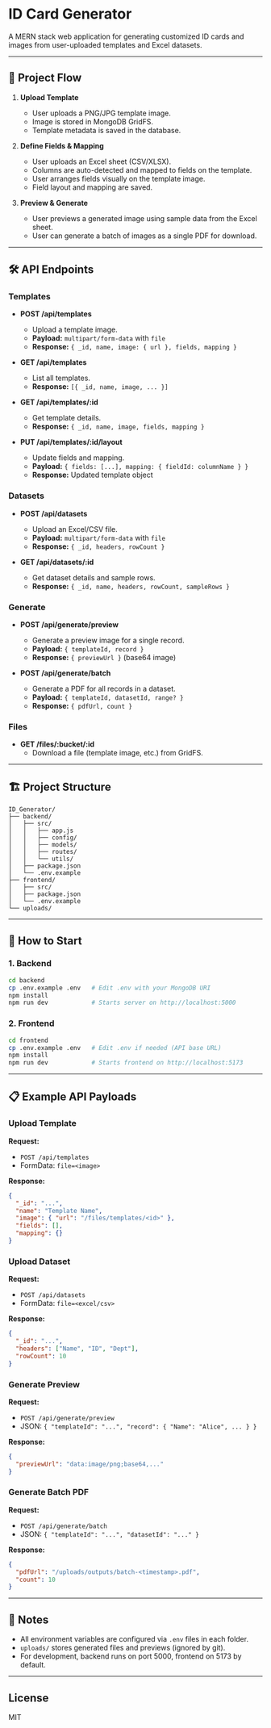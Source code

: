 # ID Card Generator

A MERN stack web application for generating customized ID cards and images from user-uploaded templates and Excel datasets.

---

## 🚀 Project Flow

1. **Upload Template**
   - User uploads a PNG/JPG template image.
   - Image is stored in MongoDB GridFS.
   - Template metadata is saved in the database.

2. **Define Fields & Mapping**
   - User uploads an Excel sheet (CSV/XLSX).
   - Columns are auto-detected and mapped to fields on the template.
   - User arranges fields visually on the template image.
   - Field layout and mapping are saved.

3. **Preview & Generate**
   - User previews a generated image using sample data from the Excel sheet.
   - User can generate a batch of images as a single PDF for download.

---

## 🛠️ API Endpoints

### Templates

- **POST /api/templates**
  - Upload a template image.
  - **Payload:** `multipart/form-data` with `file`
  - **Response:** `{ _id, name, image: { url }, fields, mapping }`

- **GET /api/templates**
  - List all templates.
  - **Response:** `[{ _id, name, image, ... }]`

- **GET /api/templates/:id**
  - Get template details.
  - **Response:** `{ _id, name, image, fields, mapping }`

- **PUT /api/templates/:id/layout**
  - Update fields and mapping.
  - **Payload:** `{ fields: [...], mapping: { fieldId: columnName } }`
  - **Response:** Updated template object

### Datasets

- **POST /api/datasets**
  - Upload an Excel/CSV file.
  - **Payload:** `multipart/form-data` with `file`
  - **Response:** `{ _id, headers, rowCount }`

- **GET /api/datasets/:id**
  - Get dataset details and sample rows.
  - **Response:** `{ _id, name, headers, rowCount, sampleRows }`

### Generate

- **POST /api/generate/preview**
  - Generate a preview image for a single record.
  - **Payload:** `{ templateId, record }`
  - **Response:** `{ previewUrl }` (base64 image)

- **POST /api/generate/batch**
  - Generate a PDF for all records in a dataset.
  - **Payload:** `{ templateId, datasetId, range? }`
  - **Response:** `{ pdfUrl, count }`

### Files

- **GET /files/:bucket/:id**
  - Download a file (template image, etc.) from GridFS.

---

## 🏗️ Project Structure

```
ID_Generator/
├── backend/
│   ├── src/
│   │   ├── app.js
│   │   ├── config/
│   │   ├── models/
│   │   ├── routes/
│   │   └── utils/
│   ├── package.json
│   └── .env.example
├── frontend/
│   ├── src/
│   ├── package.json
│   └── .env.example
└── uploads/
```

---

## 🏁 How to Start

### 1. Backend

```bash
cd backend
cp .env.example .env   # Edit .env with your MongoDB URI
npm install
npm run dev            # Starts server on http://localhost:5000
```

### 2. Frontend

```bash
cd frontend
cp .env.example .env   # Edit .env if needed (API base URL)
npm install
npm run dev            # Starts frontend on http://localhost:5173
```

---

## 📋 Example API Payloads

### Upload Template

**Request:**
- `POST /api/templates`
- FormData: `file=<image>`

**Response:**
```json
{
  "_id": "...",
  "name": "Template Name",
  "image": { "url": "/files/templates/<id>" },
  "fields": [],
  "mapping": {}
}
```

### Upload Dataset

**Request:**
- `POST /api/datasets`
- FormData: `file=<excel/csv>`

**Response:**
```json
{
  "_id": "...",
  "headers": ["Name", "ID", "Dept"],
  "rowCount": 10
}
```

### Generate Preview

**Request:**
- `POST /api/generate/preview`
- JSON: `{ "templateId": "...", "record": { "Name": "Alice", ... } }`

**Response:**
```json
{
  "previewUrl": "data:image/png;base64,..."
}
```

### Generate Batch PDF

**Request:**
- `POST /api/generate/batch`
- JSON: `{ "templateId": "...", "datasetId": "..." }`

**Response:**
```json
{
  "pdfUrl": "/uploads/outputs/batch-<timestamp>.pdf",
  "count": 10
}
```

---

## 📖 Notes
- All environment variables are configured via `.env` files in each folder.
- `uploads/` stores generated files and previews (ignored by git).
- For development, backend runs on port 5000, frontend on 5173 by default.

---

## License
MIT
